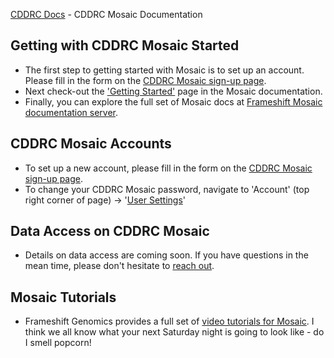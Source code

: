 [CDDRC Docs](../README.md) - CDDRC Mosaic Documentation

## Getting with CDDRC Mosaic Started

* The first step to getting started with Mosaic is to set up an account.  Please fill in the form on the [CDDRC Mosaic sign-up page](https://cddrc.utah.edu/#/signup).
* Next check-out the ['Getting Started'](https://cddrc.utah.edu/#/get-started) page in the Mosaic documentation.
* Finally, you can explore the full set of Mosaic docs at [Frameshift Mosaic documentation server](https://docs.frameshift.io/mosaic.html).

## CDDRC Mosaic Accounts

* To set up a new account, please fill in the form on the [CDDRC Mosaic sign-up page](https://cddrc.utah.edu/#/signup).
* To change your CDDRC Mosaic password, navigate to 'Account' (top right corner of page) -> '[User Settings](https://cddrc.utah.edu/#/account/settings)'

## Data Access on CDDRC Mosaic

* Details on data access are coming soon.  If you have questions in
  the mean time, please don't hesitate to
  [reach out](mailto://cddrc@lists.utah.edu).

## Mosaic Tutorials

* Frameshift Genomics provides a full set of
  [video tutorials for Mosaic](https://frameshift.io/tutorials/).  I
  think we all know what your next Saturday night is going to look
  like - do I smell popcorn!


